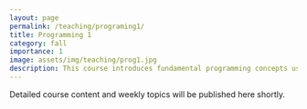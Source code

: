 ```yaml
---
layout: page
permalink: /teaching/programing1/
title: Programming 1
category: fall
importance: 1
image: assets/img/teaching/prog1.jpg
description: This course introduces fundamental programming concepts using the Python language. Students will learn how to design algorithms, use basic data types and control structures, write functions, and develop problem-solving skills through hands-on exercises and mini-projects.
---
```


Detailed course content and weekly topics will be published here shortly.